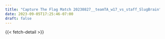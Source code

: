 ```yaml
---
title: "Capture The Flag Match 20230827__teamTA_w17_vs_staff_SlugBrain"
date: 2023-09-05T17:25:46-07:00
draft: false
---
```


{{< fetch-detail >}}